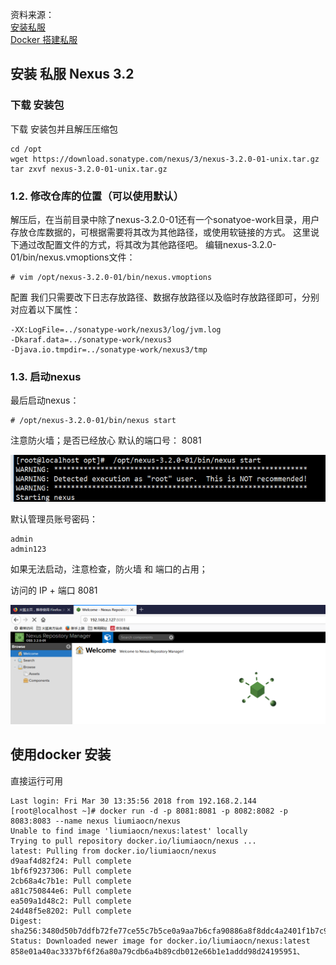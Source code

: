 资料来源：<br/>
[安装私服](https://blog.csdn.net/lusyoe/article/details/54926937)<br/>
[Docker 搭建私服](http://beyondvincent.com/2016/09/23/2016-09-23-use-nexus-with-docker/)<br/>

## 安装 私服 Nexus 3.2

### 下载 安装包

下载 安装包并且解压压缩包
```
cd /opt
wget https://download.sonatype.com/nexus/3/nexus-3.2.0-01-unix.tar.gz
tar zxvf nexus-3.2.0-01-unix.tar.gz
```

### 1.2. 修改仓库的位置（可以使用默认）

解压后，在当前目录中除了nexus-3.2.0-01还有一个sonatyoe-work目录，用户存放仓库数据的，可根据需要将其改为其他路径，或使用软链接的方式。 
这里说下通过改配置文件的方式，将其改为其他路径吧。 
编辑nexus-3.2.0-01/bin/nexus.vmoptions文件：

```
# vim /opt/nexus-3.2.0-01/bin/nexus.vmoptions
```

配置
我们只需要改下日志存放路径、数据存放路径以及临时存放路径即可，分别对应着以下属性：
```
-XX:LogFile=../sonatype-work/nexus3/log/jvm.log
-Dkaraf.data=../sonatype-work/nexus3
-Djava.io.tmpdir=../sonatype-work/nexus3/tmp
```

### 1.3. 启动nexus

最后启动nexus： 

```
# /opt/nexus-3.2.0-01/bin/nexus start
```
注意防火墙；是否已经放心
默认的端口号： 8081

![image-20240111142512039](img/image-20240111142512039.png)

默认管理员账号密码：

```
admin
admin123
```

如果无法启动，注意检查，防火墙 和 端口的占用；

访问的 IP + 端口 8081

![image-20240111142544826](img/image-20240111142544826.png)

##  使用docker 安装

直接运行可用 

```
Last login: Fri Mar 30 13:35:56 2018 from 192.168.2.144
[root@localhost ~]# docker run -d -p 8081:8081 -p 8082:8082 -p 8083:8083 --name nexus liumiaocn/nexus
Unable to find image 'liumiaocn/nexus:latest' locally
Trying to pull repository docker.io/liumiaocn/nexus ... 
latest: Pulling from docker.io/liumiaocn/nexus
d9aaf4d82f24: Pull complete 
1bf6f9237306: Pull complete 
2cb68a4c7b1e: Pull complete 
a81c750844e6: Pull complete 
ea509a1d48c2: Pull complete 
24d48f5e8202: Pull complete 
Digest: sha256:3480d50b7ddfb72fe77ce55c7b5ce0a9aa7b6cfa90886a8f8ddc4a2401f1b7c9
Status: Downloaded newer image for docker.io/liumiaocn/nexus:latest
858e01a40ac3337bf6f26a80a79cdb6a4b89cdb012e66b1e1addd98d24195951、

```

